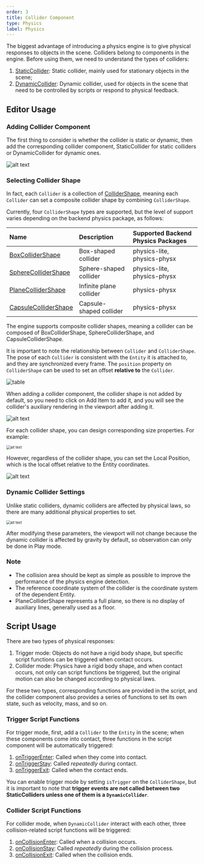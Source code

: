 ```yaml
---
order: 3
title: Collider Component
type: Physics
label: Physics
---
```


The biggest advantage of introducing a physics engine is to give physical responses to objects in the scene. Colliders belong to components in the engine. Before using them, we need to understand the types of colliders:

1. [StaticCollider](/apis/core/#StaticCollider): Static collider, mainly used for stationary objects in the scene;
2. [DynamicCollider](/apis/core/#DynamicCollider): Dynamic collider, used for objects in the scene that need to be controlled by scripts or respond to physical feedback.

## Editor Usage

### Adding Collider Component

The first thing to consider is whether the collider is static or dynamic, then add the corresponding collider component, StaticCollider for static colliders or DynamicCollider for dynamic ones.

![alt text](https://mdn.alipayobjects.com/huamei_3zduhr/afts/img/A*-E4USbdiH6sAAAAAAAAAAAAADsJ_AQ/original)

### Selecting Collider Shape

In fact, each `Collider` is a collection of [ColliderShape](/apis/core/#ColliderShape), meaning each `Collider` can set a composite collider shape by combining `ColliderShape`.

Currently, four `ColliderShape` types are supported, but the level of support varies depending on the backend physics package, as follows:

| Name | Description | Supported Backend Physics Packages |
| :--- |:---------|:----------------------------|
| [BoxColliderShape](/apis/core/#BoxColliderShape) | Box-shaped collider | physics-lite, physics-physx |
| [SphereColliderShape](/apis/core/#SphereColliderShape) | Sphere-shaped collider | physics-lite, physics-physx |
| [PlaneColliderShape](/apis/core/#PlaneColliderShape) | Infinite plane collider | physics-physx |
| [CapsuleColliderShape](/apis/core/#CapsuleColliderShape) | Capsule-shaped collider | physics-physx |

The engine supports composite collider shapes, meaning a collider can be composed of BoxColliderShape, SphereColliderShape, and CapsuleColliderShape.

It is important to note the relationship between `Collider` and `ColliderShape`. The pose of each `Collider` is consistent with the `Entity` it is attached to, and they are synchronized every frame. The `position` property on `ColliderShape` can be used to set an offset **relative to** the `Collider`.

![table](https://mdn.alipayobjects.com/huamei_vvspai/afts/img/A*erlGRKk7dNMAAAAAAAAAAAAADsqFAQ/original)

When adding a collider component, the collider shape is not added by default, so you need to click on Add Item to add it, and you will see the collider's auxiliary rendering in the viewport after adding it.

![alt text](https://mdn.alipayobjects.com/huamei_3zduhr/afts/img/A*OUr-SIejEkoAAAAAAAAAAAAADsJ_AQ/original)

For each collider shape, you can design corresponding size properties. For example:

<img src="https://mdn.alipayobjects.com/huamei_3zduhr/afts/img/A*d4MCRbuHeMsAAAAAAAAAAAAADsJ_AQ/original" alt="alt text" style="zoom:67%;" />

However, regardless of the collider shape, you can set the Local Position, which is the local offset relative to the Entity coordinates.

![alt text](https://mdn.alipayobjects.com/huamei_3zduhr/afts/img/A*p8UcRJ9Q0EIAAAAAAAAAAAAADsJ_AQ/original)

### Dynamic Collider Settings
Unlike static colliders, dynamic colliders are affected by physical laws, so there are many additional physical properties to set. 


<img src="https://mdn.alipayobjects.com/huamei_3zduhr/afts/img/A*7rzqSKtjULMAAAAAAAAAAAAADsJ_AQ/original" alt="alt text" style="zoom:67%;" />

After modifying these parameters, the viewport will not change because the dynamic collider is affected by gravity by default, so observation can only be done in Play mode.

### Note
- The collision area should be kept as simple as possible to improve the performance of the physics engine detection.
- The reference coordinate system of the collider is the coordinate system of the dependent Entity.
- PlaneColliderShape represents a full plane, so there is no display of auxiliary lines, generally used as a floor.

## Script Usage

There are two types of physical responses:

1. Trigger mode: Objects do not have a rigid body shape, but specific script functions can be triggered when contact occurs.
2. Collider mode: Physics have a rigid body shape, and when contact occurs, not only can script functions be triggered, but the original motion can also be changed according to physical laws.

For these two types, corresponding functions are provided in the script, and the collider component also provides a series of functions to set its own state, such as velocity, mass, and so on.

### Trigger Script Functions

For trigger mode, first, add a `Collider` to the `Entity` in the scene; when these components come into contact, three functions in the script component will be automatically triggered:

1. [onTriggerEnter](/en/docs/script#component-lifecycle-functions#ontriggerenter): Called when they come into contact.
2. [onTriggerStay](/en/docs/script#component-lifecycle-functions#ontriggerstay): Called *repeatedly* during contact.
3. [onTriggerExit](/en/docs/script#component-lifecycle-functions#ontriggerexit): Called when the contact ends.

You can enable trigger mode by setting `isTrigger` on the `ColliderShape`, but it is important to note that **trigger events are not called between two StaticColliders unless one of them is a `DynamicCollider`**.

<playground src="physx-collision-detection.ts"></playground>

### Collider Script Functions

For collider mode, when `DynamicCollider` interact with each other, three collision-related script functions will be triggered:
1. [onCollisionEnter](/en/docs/script#component-lifecycle-functions#oncollisionenter): Called when a collision occurs.
2. [onCollisionStay](/en/docs/script#component-lifecycle-functions#oncollisionstay): Called *repeatedly* during the collision process.
3. [onCollisionExit](/en/docs/script#component-lifecycle-functions#oncollisionexit): Called when the collision ends.

<playground src="physx-compound.ts"></playground>

